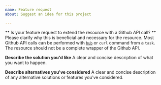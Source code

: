 ```yaml
---
name: Feature request
about: Suggest an idea for this project

---
```


** Is your feature request to extend the resource with a Github API call? **
Please clarify why this is beneficial and necessary for the resource. Most Github API calls can be performed with [`hub`](https://github.com/github/hub) or `curl` command from a `task`. The resource should not be a complete wrapper of the Github API.

**Describe the solution you'd like**
A clear and concise description of what you want to happen.

**Describe alternatives you've considered**
A clear and concise description of any alternative solutions or features you've considered.
